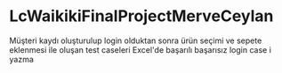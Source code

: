 # LcWaikikiFinalProjectMerveCeylan
Müşteri kaydı oluşturulup login olduktan sonra ürün seçimi ve sepete eklenmesi ile oluşan test caseleri
Excel'de başarılı başarısız login case i yazma
